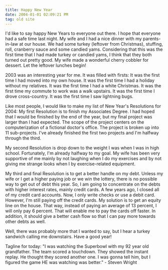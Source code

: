 ```yaml
---
title: Happy New Year
date: 2004-01-01 02:09:21 PM
tag: old site
---
```


I'd like to say happy New Years to everyone out there. I hope that everyone had a safe time last night. My wife and I had a nice dinner with my parents-in-law at our house. We had some turkey (leftover from Christmas), stuffing, roll, cranberry sauce and some candied yams. Considering that this was the first time that I had made turkey or candied yams, I think that they both turned out pretty good. My wife made a wonderful cherry cobbler for dessert. Let the leftover lunches begin!

2003 was an interesting year for me. It was filled with firsts: It was the first time I had moved into my own house. It was the first time I had a holiday without my relatives. It was the first time I had a white Christmas. It was the first time my commute to work was a walk upstairs. It was the first time I drove cross-country. It was the first time I saw lightning bugs.

Like most people, I would like to make my list of New Year's Resolutions for 2004: My first Resolution is to finish my Associates Degree. I had hoped that I would be finished by the end of the year, but my final project was larger than I had expected. The scope of the project centers on the computerization of a fictional doctor's office. The project is broken up into 11 sub-projects. I've already finished the first two projects and I'm halfway through the third.

My second Resolution is drop down to the weight I was when I was in high school. Fortunately, I'm already halfway to my goal. My wife has been very supportive of me mainly by not laughing when I do my exercises and by not giving me strange looks when I by exercise-related equipment.

My third and final Resolution is to get a better handle on my debt. Unless my wife or I get a higher paying job or we win the lottery, there is no possible way to get out of debt this year. So, I am going to concentrate on the debts with higher interest rates, mainly credit cards. A few years ago, I closed all of my credit card accounts. Now, I only write checks or use a debit card. However, I'm still paying off the credit cards. My solution is to get an equity line on the house. That way, instead of paying an average of 13 percent, I will only pay 6 percent. That will enable me to pay the cards off faster. In addition, it should give a better cash flow so that I can pay more towards other debts as well.

Well, there was probably more that I wanted to say, but I hear a turkey sandwich calling me downstairs. Have a good year!

Tagline for today: "I was watching the Superbowl with my 92 year old grandfather. The team scored a touchdown. They showed the instant replay. He thought they scored another one. I was gonna tell him, but I figured the game HE was watching was better." - Steven Wright
